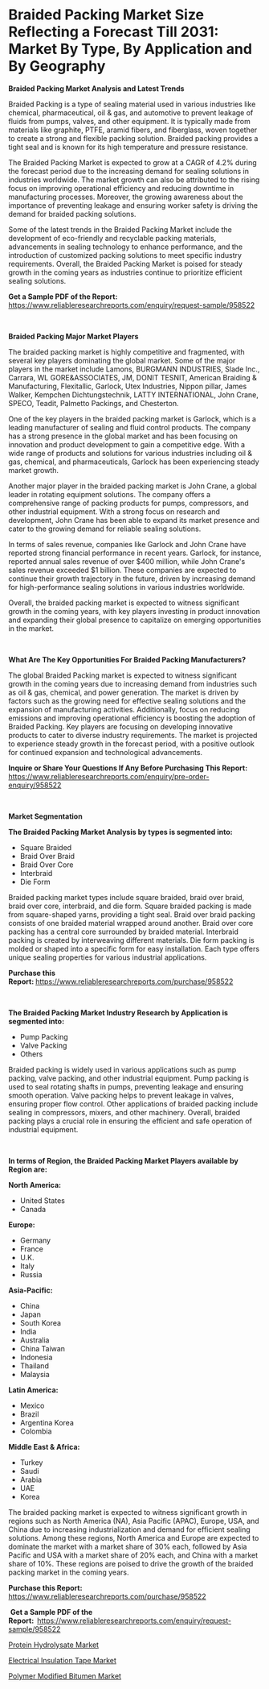 <p><h1>Braided Packing Market Size Reflecting a Forecast Till 2031: Market By Type, By Application and By Geography</h1></p><p><strong>Braided Packing Market Analysis and Latest Trends</strong></p>
<p><p>Braided Packing is a type of sealing material used in various industries like chemical, pharmaceutical, oil & gas, and automotive to prevent leakage of fluids from pumps, valves, and other equipment. It is typically made from materials like graphite, PTFE, aramid fibers, and fiberglass, woven together to create a strong and flexible packing solution. Braided packing provides a tight seal and is known for its high temperature and pressure resistance.</p><p>The Braided Packing Market is expected to grow at a CAGR of 4.2% during the forecast period due to the increasing demand for sealing solutions in industries worldwide. The market growth can also be attributed to the rising focus on improving operational efficiency and reducing downtime in manufacturing processes. Moreover, the growing awareness about the importance of preventing leakage and ensuring worker safety is driving the demand for braided packing solutions.</p><p>Some of the latest trends in the Braided Packing Market include the development of eco-friendly and recyclable packing materials, advancements in sealing technology to enhance performance, and the introduction of customized packing solutions to meet specific industry requirements. Overall, the Braided Packing Market is poised for steady growth in the coming years as industries continue to prioritize efficient sealing solutions.</p></p>
<p><strong>Get a Sample PDF of the Report:&nbsp;</strong> <a href="https://www.reliableresearchreports.com/enquiry/request-sample/958522">https://www.reliableresearchreports.com/enquiry/request-sample/958522</a></p>
<p>&nbsp;</p>
<p><strong>Braided Packing Major Market Players</strong></p>
<p><p>The braided packing market is highly competitive and fragmented, with several key players dominating the global market. Some of the major players in the market include Lamons, BURGMANN INDUSTRIES, Slade Inc., Carrara, WL GORE&ASSOCIATES, JM, DONIT TESNIT, American Braiding & Manufacturing, Flexitallic, Garlock, Utex Industries, Nippon pillar, James Walker, Kempchen Dichtungstechnik, LATTY INTERNATIONAL, John Crane, SPECO, Teadit, Palmetto Packings, and Chesterton.</p><p>One of the key players in the braided packing market is Garlock, which is a leading manufacturer of sealing and fluid control products. The company has a strong presence in the global market and has been focusing on innovation and product development to gain a competitive edge. With a wide range of products and solutions for various industries including oil & gas, chemical, and pharmaceuticals, Garlock has been experiencing steady market growth.</p><p>Another major player in the braided packing market is John Crane, a global leader in rotating equipment solutions. The company offers a comprehensive range of packing products for pumps, compressors, and other industrial equipment. With a strong focus on research and development, John Crane has been able to expand its market presence and cater to the growing demand for reliable sealing solutions.</p><p>In terms of sales revenue, companies like Garlock and John Crane have reported strong financial performance in recent years. Garlock, for instance, reported annual sales revenue of over $400 million, while John Crane's sales revenue exceeded $1 billion. These companies are expected to continue their growth trajectory in the future, driven by increasing demand for high-performance sealing solutions in various industries worldwide.</p><p>Overall, the braided packing market is expected to witness significant growth in the coming years, with key players investing in product innovation and expanding their global presence to capitalize on emerging opportunities in the market.</p></p>
<p>&nbsp;</p>
<p><strong>What Are The Key Opportunities For Braided Packing Manufacturers?</strong></p>
<p><p>The global Braided Packing market is expected to witness significant growth in the coming years due to increasing demand from industries such as oil & gas, chemical, and power generation. The market is driven by factors such as the growing need for effective sealing solutions and the expansion of manufacturing activities. Additionally, focus on reducing emissions and improving operational efficiency is boosting the adoption of Braided Packing. Key players are focusing on developing innovative products to cater to diverse industry requirements. The market is projected to experience steady growth in the forecast period, with a positive outlook for continued expansion and technological advancements.</p></p>
<p><strong>Inquire or Share Your Questions If Any Before Purchasing This Report:</strong> <a href="https://www.reliableresearchreports.com/enquiry/pre-order-enquiry/958522">https://www.reliableresearchreports.com/enquiry/pre-order-enquiry/958522</a></p>
<p>&nbsp;</p>
<p><strong>Market Segmentation</strong></p>
<p><strong>The Braided Packing Market Analysis by types is segmented into:</strong></p>
<p><ul><li>Square Braided</li><li>Braid Over Braid</li><li>Braid Over Core</li><li>Interbraid</li><li>Die Form</li></ul></p>
<p><p>Braided packing market types include square braided, braid over braid, braid over core, interbraid, and die form. Square braided packing is made from square-shaped yarns, providing a tight seal. Braid over braid packing consists of one braided material wrapped around another. Braid over core packing has a central core surrounded by braided material. Interbraid packing is created by interweaving different materials. Die form packing is molded or shaped into a specific form for easy installation. Each type offers unique sealing properties for various industrial applications.</p></p>
<p><strong>Purchase this Report:&nbsp;</strong><a href="https://www.reliableresearchreports.com/purchase/958522">https://www.reliableresearchreports.com/purchase/958522</a></p>
<p>&nbsp;</p>
<p><strong>The Braided Packing Market Industry Research by Application is segmented into:</strong></p>
<p><ul><li>Pump Packing</li><li>Valve Packing</li><li>Others</li></ul></p>
<p><p>Braided packing is widely used in various applications such as pump packing, valve packing, and other industrial equipment. Pump packing is used to seal rotating shafts in pumps, preventing leakage and ensuring smooth operation. Valve packing helps to prevent leakage in valves, ensuring proper flow control. Other applications of braided packing include sealing in compressors, mixers, and other machinery. Overall, braided packing plays a crucial role in ensuring the efficient and safe operation of industrial equipment.</p></p>
<p>&nbsp;</p>
<p><strong>In terms of Region, the Braided Packing Market Players available by Region are:</strong></p>
<p>
    <p> <strong> North America: </strong>
        <ul>
            <li>United States</li>
            <li>Canada</li>
        </ul>
        </p> 
    <p> <strong> Europe: </strong>
        <ul>
            <li>Germany</li>
            <li>France</li>
            <li>U.K.</li>
            <li>Italy</li>
            <li>Russia</li>
        </ul>
        </p> 
    <p> <strong> Asia-Pacific: </strong>
        <ul>
            <li>China</li>
            <li>Japan</li>
            <li>South Korea</li>
            <li>India</li>
            <li>Australia</li>
            <li>China Taiwan</li>
            <li>Indonesia</li>
            <li>Thailand</li>
            <li>Malaysia</li>
        </ul>
        </p> 
    <p> <strong> Latin America: </strong>
        <ul>
            <li>Mexico</li>
            <li>Brazil</li>
            <li>Argentina Korea</li>
            <li>Colombia</li>
        </ul>
        </p> 
    <p> <strong> Middle East & Africa: </strong>
        <ul>
            <li>Turkey</li>
            <li>Saudi</li>
            <li>Arabia</li>
            <li>UAE</li>
            <li>Korea</li>
        </ul>
    </p>
    </p>
<p><p>The braided packing market is expected to witness significant growth in regions such as North America (NA), Asia Pacific (APAC), Europe, USA, and China due to increasing industrialization and demand for efficient sealing solutions. Among these regions, North America and Europe are expected to dominate the market with a market share of 30% each, followed by Asia Pacific and USA with a market share of 20% each, and China with a market share of 10%. These regions are poised to drive the growth of the braided packing market in the coming years.</p></p>
<p><strong>Purchase this Report: </strong><a href="https://www.reliableresearchreports.com/purchase/958522">https://www.reliableresearchreports.com/purchase/958522</a></p>
<p>&nbsp;<strong>Get a Sample PDF of the Report:&nbsp;&nbsp;</strong><a href="https://www.reliableresearchreports.com/enquiry/request-sample/958522">https://www.reliableresearchreports.com/enquiry/request-sample/958522</a></p>
<p><strong></strong></p>
<p><p><a href="https://github.com/jsmusil/Market-Research-Report-List-2/blob/main/protein-hydrolysate-market.md">Protein Hydrolysate Market</a></p><p><a href="https://github.com/bmorecock/Market-Research-Report-List-2/blob/main/electrical-insulation-tape-market.md">Electrical Insulation Tape Market</a></p><p><a href="https://github.com/Krish2023na/Market-Research-Report-List-3/blob/main/polymer-modified-bitumen-market.md">Polymer Modified Bitumen Market</a></p></p>